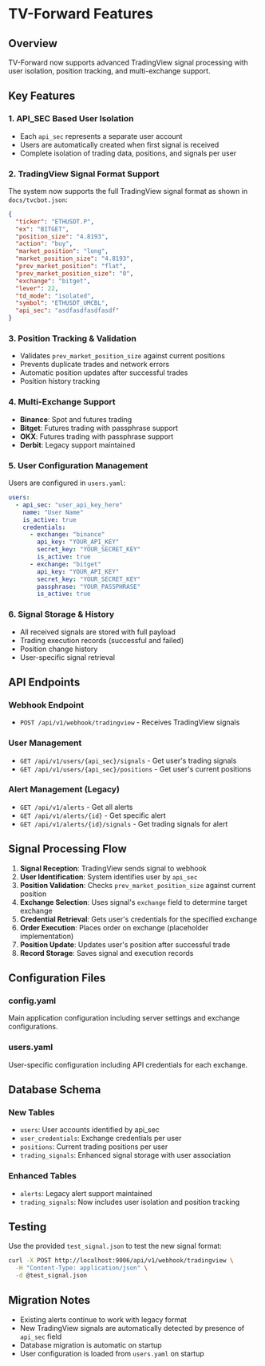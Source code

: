 # TV-Forward Features

## Overview
TV-Forward now supports advanced TradingView signal processing with user isolation, position tracking, and multi-exchange support.

## Key Features

### 1. API_SEC Based User Isolation
- Each `api_sec` represents a separate user account
- Users are automatically created when first signal is received
- Complete isolation of trading data, positions, and signals per user

### 2. TradingView Signal Format Support
The system now supports the full TradingView signal format as shown in `docs/tvcbot.json`:

```json
{
  "ticker": "ETHUSDT.P",
  "ex": "BITGET",
  "position_size": "4.8193",
  "action": "buy",
  "market_position": "long",
  "market_position_size": "4.8193",
  "prev_market_position": "flat",
  "prev_market_position_size": "0",
  "exchange": "bitget",
  "lever": 22,
  "td_mode": "isolated",
  "symbol": "ETHUSDT_UMCBL",
  "api_sec": "asdfasdfasdfasdf"
}
```

### 3. Position Tracking & Validation
- Validates `prev_market_position_size` against current positions
- Prevents duplicate trades and network errors
- Automatic position updates after successful trades
- Position history tracking

### 4. Multi-Exchange Support
- **Binance**: Spot and futures trading
- **Bitget**: Futures trading with passphrase support
- **OKX**: Futures trading with passphrase support
- **Derbit**: Legacy support maintained

### 5. User Configuration Management
Users are configured in `users.yaml`:

```yaml
users:
  - api_sec: "user_api_key_here"
    name: "User Name"
    is_active: true
    credentials:
      - exchange: "binance"
        api_key: "YOUR_API_KEY"
        secret_key: "YOUR_SECRET_KEY"
        is_active: true
      - exchange: "bitget"
        api_key: "YOUR_API_KEY"
        secret_key: "YOUR_SECRET_KEY"
        passphrase: "YOUR_PASSPHRASE"
        is_active: true
```

### 6. Signal Storage & History
- All received signals are stored with full payload
- Trading execution records (successful and failed)
- Position change history
- User-specific signal retrieval

## API Endpoints

### Webhook Endpoint
- `POST /api/v1/webhook/tradingview` - Receives TradingView signals

### User Management
- `GET /api/v1/users/{api_sec}/signals` - Get user's trading signals
- `GET /api/v1/users/{api_sec}/positions` - Get user's current positions

### Alert Management (Legacy)
- `GET /api/v1/alerts` - Get all alerts
- `GET /api/v1/alerts/{id}` - Get specific alert
- `GET /api/v1/alerts/{id}/signals` - Get trading signals for alert

## Signal Processing Flow

1. **Signal Reception**: TradingView sends signal to webhook
2. **User Identification**: System identifies user by `api_sec`
3. **Position Validation**: Checks `prev_market_position_size` against current position
4. **Exchange Selection**: Uses signal's `exchange` field to determine target exchange
5. **Credential Retrieval**: Gets user's credentials for the specified exchange
6. **Order Execution**: Places order on exchange (placeholder implementation)
7. **Position Update**: Updates user's position after successful trade
8. **Record Storage**: Saves signal and execution records

## Configuration Files

### config.yaml
Main application configuration including server settings and exchange configurations.

### users.yaml
User-specific configuration including API credentials for each exchange.

## Database Schema

### New Tables
- `users`: User accounts identified by api_sec
- `user_credentials`: Exchange credentials per user
- `positions`: Current trading positions per user
- `trading_signals`: Enhanced signal storage with user association

### Enhanced Tables
- `alerts`: Legacy alert support maintained
- `trading_signals`: Now includes user isolation and position tracking

## Testing

Use the provided `test_signal.json` to test the new signal format:

```bash
curl -X POST http://localhost:9006/api/v1/webhook/tradingview \
  -H "Content-Type: application/json" \
  -d @test_signal.json
```

## Migration Notes

- Existing alerts continue to work with legacy format
- New TradingView signals are automatically detected by presence of `api_sec` field
- Database migration is automatic on startup
- User configuration is loaded from `users.yaml` on startup
